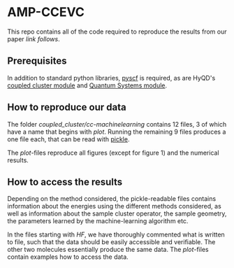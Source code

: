 # AMP-CCEVC

This repo contains all of the code required to reproduce the results from our paper _link follows_. 

## Prerequisites 
In addition to standard python libraries, [pyscf](https://pyscf.org/) is required, as are HyQD's [coupled cluster module](https://github.com/HyQD/coupled-cluster) and [Quantum Systems module](https://github.com/HyQD/quantum-systems). 

## How to reproduce our data
The folder _coupled_cluster/cc-machinelearning_ contains 12 files, 3 of which have a name that begins with _plot_. Running the remaining 9 files produces a one file each, that can be read with [pickle](https://docs.python.org/3/library/pickle.html). 

The _plot_-files reproduce all figures (except for figure 1) and the numerical results.

## How to access the results

Depending on the method considered, the pickle-readable files contains information about the energies using the different methods considered, as well as information about the sample cluster operator, the sample geometry, the parameters learned by the machine-learning algorithm etc.

In the files starting with _HF_, we have thoroughly commented what is written to file, such that the data should be easily accessible and verifiable. The other two molecules essentially produce the same data. The _plot_-files contain examples how to access the data.
